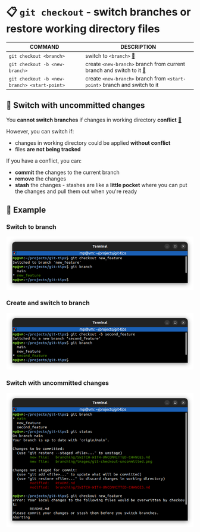 # 📋 `git checkout` - switch branches or restore working directory files

| COMMAND                                      | DESCRIPTION                                                                                         |
| -------------------------------------------- | --------------------------------------------------------------------------------------------------- |
| `git checkout <branch>`                      | switch to `<branch>` [🔗](#switch-to-branch)                                                         |
| `git checkout -b <new-branch>`               | create `<new-branch>` branch from current branch and switch to it [🔗](#create-and-switch-to-branch) |
| `git checkout -b <new-branch> <start-point>` | create `<new-branch>` branch from `<start-point>` branch and switch to it                           |

## 📌 Switch with uncommitted changes

You **cannot switch branches** if changes in working directory **conflict** [🔗](#switch-with-uncommitted-changes)

However, you can switch if:
- changes in working directory could be applied **without conflict**
- files **are not being tracked**

If you have a conflict, you can:
- **commit** the changes to the current branch
- **remove** the changes
- **stash** the changes - stashes are like a **little pocket** where you can put the changes and pull them out when you're ready

## 📌 Example

### Switch to branch

![](images/git-checkout.png)

### Create and switch to branch

![](images/git-checkout-branch-create.png)

### Switch with uncommitted changes

![](images/git-checkout-uncommitted.png)